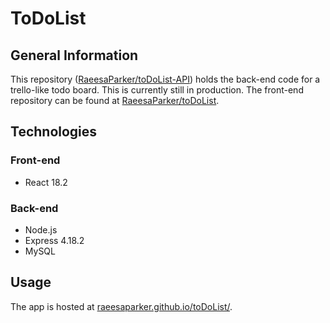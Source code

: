 # ToDoList

## General Information
This repository ([RaeesaParker/toDoList-API](https://github.com/RaeesaParker/toDoList-API)) holds the back-end code for a trello-like todo board. This is currently still in production. The front-end repository can be found at [RaeesaParker/toDoList](https://github.com/RaeesaParker/toDoList).



## Technologies

### Front-end
- React 18.2 

### Back-end 
- Node.js
- Express 4.18.2
- MySQL 

## Usage
The app is hosted at [raeesaparker.github.io/toDoList/](https://raeesaparker.github.io/toDoList/). 



